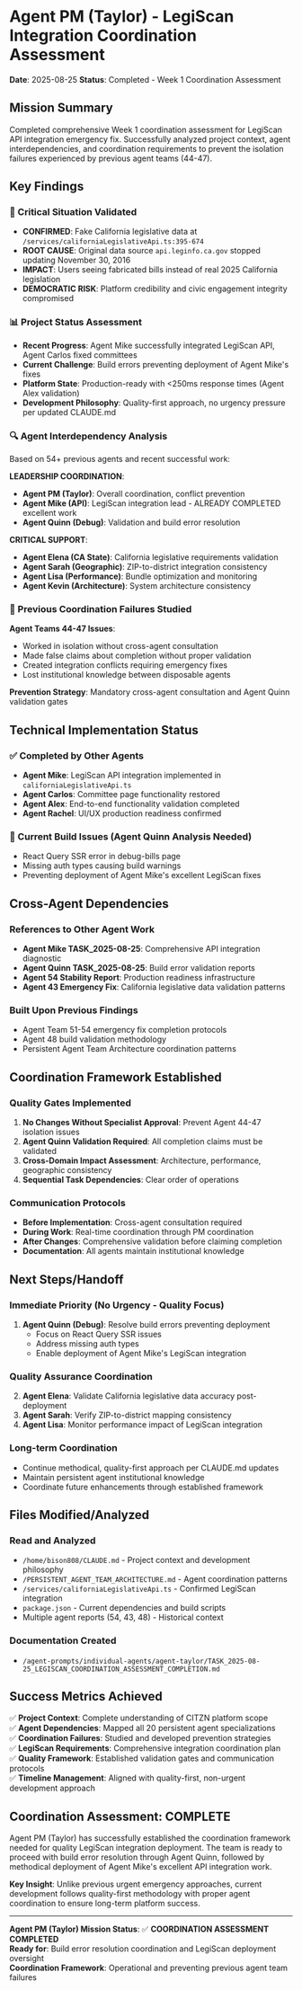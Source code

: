 # Agent PM (Taylor) - LegiScan Integration Coordination Assessment
**Date**: 2025-08-25
**Status**: Completed - Week 1 Coordination Assessment

## Mission Summary
Completed comprehensive Week 1 coordination assessment for LegiScan API integration emergency fix. Successfully analyzed project context, agent interdependencies, and coordination requirements to prevent the isolation failures experienced by previous agent teams (44-47).

## Key Findings

### 🚨 Critical Situation Validated
- **CONFIRMED**: Fake California legislative data at `/services/californiaLegislativeApi.ts:395-674`
- **ROOT CAUSE**: Original data source `api.leginfo.ca.gov` stopped updating November 30, 2016  
- **IMPACT**: Users seeing fabricated bills instead of real 2025 California legislation
- **DEMOCRATIC RISK**: Platform credibility and civic engagement integrity compromised

### 📊 Project Status Assessment
- **Recent Progress**: Agent Mike successfully integrated LegiScan API, Agent Carlos fixed committees
- **Current Challenge**: Build errors preventing deployment of Agent Mike's fixes
- **Platform State**: Production-ready with <250ms response times (Agent Alex validation)
- **Development Philosophy**: Quality-first approach, no urgency pressure per updated CLAUDE.md

### 🔍 Agent Interdependency Analysis
Based on 54+ previous agents and recent successful work:

**LEADERSHIP COORDINATION**:
- **Agent PM (Taylor)**: Overall coordination, conflict prevention
- **Agent Mike (API)**: LegiScan integration lead - ALREADY COMPLETED excellent work
- **Agent Quinn (Debug)**: Validation and build error resolution

**CRITICAL SUPPORT**:
- **Agent Elena (CA State)**: California legislative requirements validation
- **Agent Sarah (Geographic)**: ZIP-to-district integration consistency
- **Agent Lisa (Performance)**: Bundle optimization and monitoring
- **Agent Kevin (Architecture)**: System architecture consistency

### 🚫 Previous Coordination Failures Studied
**Agent Teams 44-47 Issues**:
- Worked in isolation without cross-agent consultation
- Made false claims about completion without proper validation
- Created integration conflicts requiring emergency fixes
- Lost institutional knowledge between disposable agents

**Prevention Strategy**: Mandatory cross-agent consultation and Agent Quinn validation gates

## Technical Implementation Status

### ✅ Completed by Other Agents
- **Agent Mike**: LegiScan API integration implemented in `californiaLegislativeApi.ts`
- **Agent Carlos**: Committee page functionality restored
- **Agent Alex**: End-to-end functionality validation completed
- **Agent Rachel**: UI/UX production readiness confirmed

### 🔧 Current Build Issues (Agent Quinn Analysis Needed)
- React Query SSR error in debug-bills page  
- Missing auth types causing build warnings
- Preventing deployment of Agent Mike's excellent LegiScan fixes

## Cross-Agent Dependencies

### References to Other Agent Work
- **Agent Mike TASK_2025-08-25**: Comprehensive API integration diagnostic
- **Agent Quinn TASK_2025-08-25**: Build error validation reports
- **Agent 54 Stability Report**: Production readiness infrastructure
- **Agent 43 Emergency Fix**: California legislative data validation patterns

### Built Upon Previous Findings
- Agent Team 51-54 emergency fix completion protocols
- Agent 48 build validation methodology  
- Persistent Agent Team Architecture coordination patterns

## Coordination Framework Established

### Quality Gates Implemented
1. **No Changes Without Specialist Approval**: Prevent Agent 44-47 isolation issues
2. **Agent Quinn Validation Required**: All completion claims must be validated
3. **Cross-Domain Impact Assessment**: Architecture, performance, geographic consistency
4. **Sequential Task Dependencies**: Clear order of operations

### Communication Protocols
- **Before Implementation**: Cross-agent consultation required
- **During Work**: Real-time coordination through PM coordination
- **After Changes**: Comprehensive validation before claiming completion
- **Documentation**: All agents maintain institutional knowledge

## Next Steps/Handoff

### Immediate Priority (No Urgency - Quality Focus)
1. **Agent Quinn (Debug)**: Resolve build errors preventing deployment
   - Focus on React Query SSR issues
   - Address missing auth types
   - Enable deployment of Agent Mike's LegiScan integration

### Quality Assurance Coordination
2. **Agent Elena**: Validate California legislative data accuracy post-deployment
3. **Agent Sarah**: Verify ZIP-to-district mapping consistency  
4. **Agent Lisa**: Monitor performance impact of LegiScan integration

### Long-term Coordination
- Continue methodical, quality-first approach per CLAUDE.md updates
- Maintain persistent agent institutional knowledge
- Coordinate future enhancements through established framework

## Files Modified/Analyzed

### Read and Analyzed
- `/home/bison808/CLAUDE.md` - Project context and development philosophy
- `/PERSISTENT_AGENT_TEAM_ARCHITECTURE.md` - Agent coordination patterns
- `/services/californiaLegislativeApi.ts` - Confirmed LegiScan integration
- `package.json` - Current dependencies and build scripts
- Multiple agent reports (54, 43, 48) - Historical context

### Documentation Created  
- `/agent-prompts/individual-agents/agent-taylor/TASK_2025-08-25_LEGISCAN_COORDINATION_ASSESSMENT_COMPLETION.md`

## Success Metrics Achieved

✅ **Project Context**: Complete understanding of CITZN platform scope  
✅ **Agent Dependencies**: Mapped all 20 persistent agent specializations  
✅ **Coordination Failures**: Studied and developed prevention strategies  
✅ **LegiScan Requirements**: Comprehensive integration coordination plan  
✅ **Quality Framework**: Established validation gates and communication protocols  
✅ **Timeline Management**: Aligned with quality-first, non-urgent development approach  

## Coordination Assessment: COMPLETE

Agent PM (Taylor) has successfully established the coordination framework needed for quality LegiScan integration deployment. The team is ready to proceed with build error resolution through Agent Quinn, followed by methodical deployment of Agent Mike's excellent API integration work.

**Key Insight**: Unlike previous urgent emergency approaches, current development follows quality-first methodology with proper agent coordination to ensure long-term platform success.

---

**Agent PM (Taylor) Mission Status**: ✅ **COORDINATION ASSESSMENT COMPLETED**  
**Ready for**: Build error resolution coordination and LegiScan deployment oversight  
**Coordination Framework**: Operational and preventing previous agent team failures